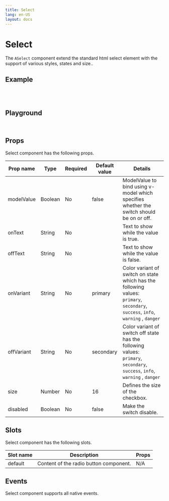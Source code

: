 ```yaml
---
title: Select
lang: en-US
layout: docs
---
```


<script setup lang="ts">
import { ASelect} from '../../src/'
import { ASelectMeta } from '../../src/components/ASelect/ASelect.meta'
import PG from '../../src/playground/PG.vue'
import { ref } from 'vue'
const v=ref(true);
const v1=ref(false);
</script>

# Select

The <code>ASelect</code> component extend the standard html select element with the support of various styles, states and size..

## Example

<br/>
<ASwitch v-model=v /> &nbsp;
<ASwitch v-model=v1  onText="on" offText="off" /> &nbsp; <ASwitch disabled />

## Playground

<br/>

  <div>
    <PG :comp="ASelect" :comp-meta="ASelectMeta">
    </PG>
  </div>

## Props

Select component has the following props.

| Prop name  | Type    | Required | Default value | Details                                                                                                                                                                                                 |
| ---------- | ------- | -------- | ------------- | ------------------------------------------------------------------------------------------------------------------------------------------------------------------------------------------------------- |
| modelValue | Boolean | No       | false         | ModelValue to bind using v-model which specifies whether the switch should be on or off.                                                                                                                |
| onText     | String  | No       |               | Text to show while the value is true.                                                                                                                                                                   |
| offText    | String  | No       |               | Text to show while the value is false.                                                                                                                                                                  |
| onVariant  | String  | No       | primary       | Color variant of switch on state which has the following values: <br> <code>primary</code>, <code>secondary</code>, <code>success</code>, <code>info</code>, <code>warning</code> , <code>danger</code> |
| offVariant | String  | No       | secondary     | Color variant of switch off state has the following values: <br> <code>primary</code>, <code>secondary</code>, <code>success</code>, <code>info</code>, <code>warning</code> , <code>danger</code>      |
| size       | Number  | No       | 16            | Defines the size of the checkbox.                                                                                                                                                                       |
| disabled   | Boolean | No       | false         | Make the switch disable.                                                                                                                                                                                |

## Slots

Select component has the following slots.

| Slot name | Description                            | Props |
| --------- | -------------------------------------- | ----- |
| default   | Content of the radio button component. | N/A   |

## Events

Select component supports all native events.
